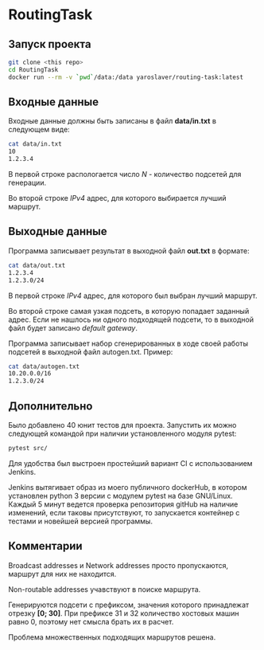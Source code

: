 # RoutingTask
## Запуск проекта
```bash
git clone <this repo>
cd RoutingTask
docker run --rm -v `pwd`/data:/data yaroslaver/routing-task:latest
```
## Входные данные
Входные данные должны быть записаны в файл **data/in.txt** в следующем виде:
```bash
cat data/in.txt
10
1.2.3.4
```
В первой строке распологается число *N* - количество подсетей для генерации. 

Во второй строке *IPv4* адрес, для которого выбирается лучший маршрут.

## Выходные данные
Программа записывает результат в выходной файл **out.txt** в формате:
```bash
cat data/out.txt
1.2.3.4
1.2.3.0/24
```
В первой строке *IPv4* адрес, для которого был выбран лучший маршрут.

Во второй строке самая узкая подсеть, в которую попадает заданный адрес. Если не нашлось ни одного подходящей подсети, то в выходной файл будет записано *default gateway*.


Программа записывает набор сгенерированных в ходе своей работы подсетей в выходной файл autogen.txt. Пример:
```bash
cat data/autogen.txt
10.20.0.0/16
1.2.3.0/24
```
## Дополнительно
Было добавлено 40 юнит тестов для проекта. Запустить их можно следующей командой при наличии установленного модуля pytest:
```bash
pytest src/
```
Для удобства был выстроен простейший вариант CI с использованием Jenkins. 

Jenkins вытягивает образ из моего публичного dockerHub, в котором установлен python 3 версии с модулем pytest на базе GNU/Linux. Каждый 5 минут ведется проверка репозитория gitHub на наличие изменений, если таковы присутствуют, то запускается контейнер с тестами и новейшей версией программы.

## Комментарии
Broadcast addresses и Network addresses просто пропускаются, маршрут для них не находится.

Non-routable addresses учавствуют в поиске маршрута.

Генерируются подсети с префиксом, значения которого принадлежат отрезку **[0; 30]**. При префиксе 31 и 32 количество хостовых машин равно 0, поэтому нет смысла брать их в расчет.

Проблема множественных подходящих маршрутов решена.
